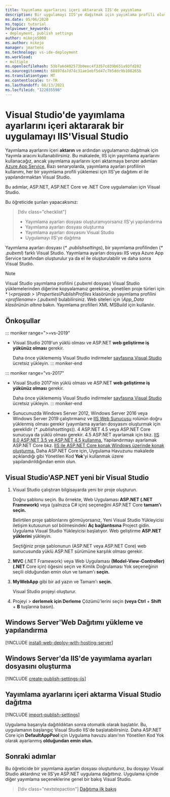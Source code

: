 ```yaml
---
title: Yayımlama ayarlarını içeri aktararak IIS'de yayımlama
description: Bir uygulamayı IIS'ye dağıtmak için yayımlama profili oluşturma Visual Studio içeri aktarma
ms.date: 05/06/2020
ms.topic: tutorial
helpviewer_keywords:
- deployment, publish settings
author: mikejo5000
ms.author: mikejo
manager: jmartens
ms.technology: vs-ide-deployment
ms.workload:
- multiple
ms.openlocfilehash: 53b7a6d482573b0eec4f3357c839b651a93fd282
ms.sourcegitcommit: 68897da7d74c31ae1ebf5d47c7b5ddc9b108265b
ms.translationtype: MT
ms.contentlocale: tr-TR
ms.lasthandoff: 08/13/2021
ms.locfileid: "122035598"
---
```

# <a name="publish-an-application-to-iis-by-importing-publish-settings-in-visual-studio"></a>Visual Studio'de yayımlama ayarlarını içeri aktararak bir uygulamayı IIS'Visual Studio

Yayımlama ayarlarını içeri **aktarın** ve ardından uygulamanızı dağıtmak için Yayımla aracını kullanabilirsiniz. Bu makalede, IIS için yayımlama ayarlarını kullanacağız, ancak yayımlama ayarlarını içeri aktarmaya benzer adımları [Azure App Service.](../deployment/tutorial-import-publish-settings-azure.md) Bazı senaryolarda, yayımlama ayarları profilinin kullanımı, her bir yayımlama profili yüklemesi için IIS'ye dağıtımı el ile yapılandırmaktan Visual Studio.

Bu adımlar, ASP.NET, ASP.NET Core ve .NET Core uygulamaları için Visual Studio.

Bu öğreticide şunları yapacaksınız:

> [!div class="checklist"]
> * Yayımlama ayarları dosyası oluşturamıyorsanız IIS'yi yapılandırma
> * Yayımlama ayarları dosyası oluşturma
> * Yayımlama ayarları dosyasını Visual Studio
> * Uygulamayı IIS'ye dağıtma

Yayımlama ayarları dosyası (*\* .publishsettings*), bir yayımlama profilinden (*\* .pubxml*) farklı Visual Studio. Yayımlama ayarları dosyası IIS veya Azure App Service tarafından oluşturulur ya da el ile oluşturulabilir ve daha sonra Visual Studio.

> [!NOTE]
> Visual Studio yayımlama profilini (.pubxml dosyası) Visual Studio yüklemelerinden diğerine kopyalamanız gerekirse, yönetilen proje türleri için \* *\\<projeadı \> \Properties\PublishProfiles* klasöründe yayımlama profilini *\<profilename\> (.pubxml)* bulabilirsiniz. Web siteleri için *\App_Data klasörünün altına* bakın. Yayımlama profilleri XML MSBuild için kullanılır.

## <a name="prerequisites"></a>Önkoşullar

::: moniker range=">=vs-2019"

* Visual Studio 2019'un yüklü olması ve ASP.NET **web geliştirme iş yükünüz olması** gerekir.

    Daha önce yüklememiş Visual Studio indirmeler [sayfasına Visual Studio](https://visualstudio.microsoft.com/downloads/) ücretsiz yükleyin.
::: moniker-end

::: moniker range="vs-2017"

* Visual Studio 2017'nin yüklü olması ve ASP.NET **web geliştirme iş yükünüz olması** gerekir.

    Daha önce yüklememiş Visual Studio indirmeler [sayfasına Visual Studio](https://visualstudio.microsoft.com/downloads/) ücretsiz yükleyin.
::: moniker-end

* Sunucunuzda Windows Server 2012, Windows Server 2016 veya Windows Server 2019 çalıştırmanız ve [IIS Web Sunucusu](/iis/get-started/whats-new-in-iis-8/iis-80-using-aspnet-35-and-aspnet-45) rolünün doğru yüklenmiş olması gerekir (yayımlama ayarları dosyasını oluşturmak için gereklidir (*\* .publishsettings*)). 4 ASP.NET 4.5 veya ASP.NET Core sunucuya da yüklü olması gerekir. 4.5 ASP.NET ayarlamak için bkz. [IIS 8.0 ASP.NET 3.5 ve ASP.NET 4.5 kullanma.](/iis/get-started/whats-new-in-iis-8/iis-80-using-aspnet-35-and-aspnet-45) Yapılandırmayı ayarlamak ASP.NET Core bkz. [IIS ile ASP.NET Core konak Windows üzerinde konak oluşturma.](/aspnet/core/publishing/iis?tabs=aspnetcore2x#iis-configuration) Daha ASP.NET Core için, Uygulama Havuzunu makalede açıklandığı gibi Yönetilen Kod **Yok**'yi kullanmak üzere yapılandırıldığından emin olun.

## <a name="create-a-new-aspnet-project-in-visual-studio"></a>Visual Studio'ASP.NET yeni bir Visual Studio

1. Visual Studio çalıştıran bilgisayarda yeni bir proje oluşturun.

    Doğru şablonu seçin. Bu örnekte, Web Uygulaması **ASP.NET (.NET Framework)** veya (yalnızca C# için) seçeneğini ASP.NET Core **tamam'ı** **seçin.**

    Belirtilen proje şablonlarını görmüyorsanız, Yeni Visual Studio Yükleyicisi  iletişim kutusunun sol bölmesindeki **Aç bağlantısına** Project gidin. Uygulama Visual Studio Yükleyicisi başlatıyor. Web geliştirme **ASP.NET yüklerini** yükleyin.

    Seçtiğiniz proje şablonunun (ASP.NET veya ASP.NET Core) web sunucusunda yüklü ASP.NET sürümüne karşılık olması gerekir.

1. **MVC** (.NET Framework) veya Web Uygulaması **(Model-View-Controller) (.NET** Core için)  öğesini seçin ve Kimlik Doğrulaması Yok seçeneğinin seçili olduğundan emin olun ve tamam'ı **seçin.**

1. **MyWebApp** gibi bir ad yazın ve Tamam'ı **seçin.**

    Visual Studio projeyi oluşturur.

1. Projeyi   >  **derlemek için Derleme** Çözümü'lerini seçin **(veya Ctrl**  +  **Shift**  +  **B** tuşlarına basın).

## <a name="install-and-configure-web-deploy-on-windows-server"></a>Windows Server'Web Dağıtımı yükleme ve yapılandırma

[!INCLUDE [install-web-deploy-with-hosting-server](../deployment/includes/install-web-deploy-with-hosting-server.md)]

## <a name="create-the-publish-settings-file-in-iis-on-windows-server"></a>Windows Server'da IIS'de yayımlama ayarları dosyasını oluşturma

[!INCLUDE [create-publish-settings-iis](../deployment/includes/create-publish-settings-iis.md)]

## <a name="import-the-publish-settings-in-visual-studio-and-deploy"></a>Yayımlama ayarlarını içeri aktarma Visual Studio dağıtma

[!INCLUDE [import-publish-settings](../deployment/includes/import-publish-settings-vs.md)]

Uygulama başarıyla dağıtıldıktan sonra otomatik olarak başlatılır. Bu, uygulamanın başlangıç Visual Studio IIS'de başlatabilirsiniz. Daha ASP.NET Core için **DefaultAppPool** için Uygulama havuzu alanı'nın Yönetilen Kod Yok olarak ayarlanmış **olduğundan emin olun.**

## <a name="next-steps"></a>Sonraki adımlar

Bu öğreticide bir yayımlama ayarları dosyası oluşturdunız, bu dosyayı Visual Studio aktardınız ve IIS'ye ASP.NET uygulama dağıttınız. Uygulama içinde diğer yayımlama seçeneklerine genel bir bakış Visual Studio.

> [!div class="nextstepaction"]
> [Dağıtıma ilk bakış](../deployment/deploying-applications-services-and-components.md)
